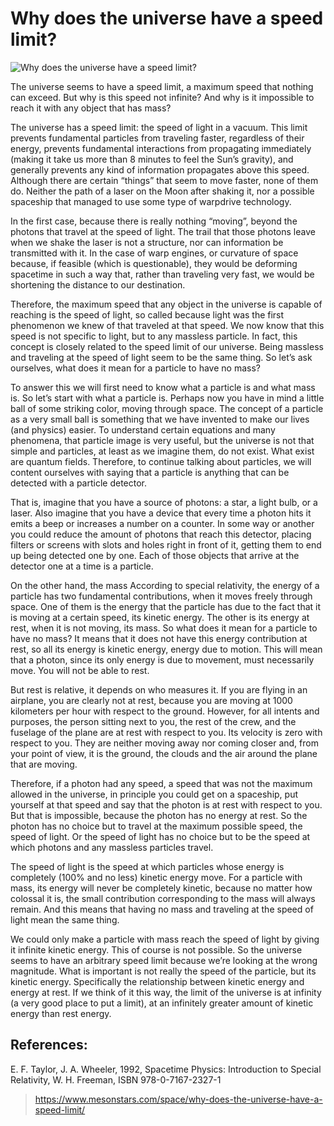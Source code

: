 # Why does the universe have a speed limit?


![Why does the universe have a speed limit?](https://i0.wp.com/www.mesonstars.com/wp-content/uploads/2022/11/fire-395661_1920.jpg?fit=866%2C650&ssl=1)



The universe seems to have a speed limit, a maximum speed that nothing can exceed. But why is this speed not infinite? And why is it impossible to reach it with any object that has mass?

The universe has a speed limit: the speed of light in a vacuum. This limit prevents fundamental particles from traveling faster, regardless of their energy, prevents fundamental interactions from propagating immediately (making it take us more than 8 minutes to feel the Sun’s gravity), and generally prevents any kind of information propagates above this speed. Although there are certain “things” that seem to move faster, none of them do. Neither the path of a laser on the Moon after shaking it, nor a possible spaceship that managed to use some type of warpdrive technology.

In the first case, because there is really nothing “moving”, beyond the photons that travel at the speed of light. The trail that those photons leave when we shake the laser is not a structure, nor can information be transmitted with it. In the case of warp engines, or curvature of space because, if feasible (which is questionable), they would be deforming spacetime in such a way that, rather than traveling very fast, we would be shortening the distance to our destination.

Therefore, the maximum speed that any object in the universe is capable of reaching is the speed of light, so called because light was the first phenomenon we knew of that traveled at that speed. We now know that this speed is not specific to light, but to any massless particle. In fact, this concept is closely related to the speed limit of our universe. Being massless and traveling at the speed of light seem to be the same thing. So let’s ask ourselves, what does it mean for a particle to have no mass?

To answer this we will first need to know what a particle is and what mass is. So let’s start with what a particle is. Perhaps now you have in mind a little ball of some striking color, moving through space. The concept of a particle as a very small ball is something that we have invented to make our lives (and physics) easier. To understand certain equations and many phenomena, that particle image is very useful, but the universe is not that simple and particles, at least as we imagine them, do not exist. What exist are quantum fields. Therefore, to continue talking about particles, we will content ourselves with saying that a particle is anything that can be detected with a particle detector.

That is, imagine that you have a source of photons: a star, a light bulb, or a laser. Also imagine that you have a device that every time a photon hits it emits a beep or increases a number on a counter. In some way or another you could reduce the amount of photons that reach this detector, placing filters or screens with slots and holes right in front of it, getting them to end up being detected one by one. Each of those objects that arrive at the detector one at a time is a particle.

On the other hand, the mass According to special relativity, the energy of a particle has two fundamental contributions, when it moves freely through space. One of them is the energy that the particle has due to the fact that it is moving at a certain speed, its kinetic energy. The other is its energy at rest, when it is not moving, its mass. So what does it mean for a particle to have no mass? It means that it does not have this energy contribution at rest, so all its energy is kinetic energy, energy due to motion. This will mean that a photon, since its only energy is due to movement, must necessarily move. You will not be able to rest.

But rest is relative, it depends on who measures it. If you are flying in an airplane, you are clearly not at rest, because you are moving at 1000 kilometers per hour with respect to the ground. However, for all intents and purposes, the person sitting next to you, the rest of the crew, and the fuselage of the plane are at rest with respect to you. Its velocity is zero with respect to you. They are neither moving away nor coming closer and, from your point of view, it is the ground, the clouds and the air around the plane that are moving.

Therefore, if a photon had any speed, a speed that was not the maximum allowed in the universe, in principle you could get on a spaceship, put yourself at that speed and say that the photon is at rest with respect to you. But that is impossible, because the photon has no energy at rest. So the photon has no choice but to travel at the maximum possible speed, the speed of light. Or the speed of light has no choice but to be the speed at which photons and any massless particles travel.

The speed of light is the speed at which particles whose energy is completely (100% and no less) kinetic energy move. For a particle with mass, its energy will never be completely kinetic, because no matter how colossal it is, the small contribution corresponding to the mass will always remain. And this means that having no mass and traveling at the speed of light mean the same thing.

We could only make a particle with mass reach the speed of light by giving it infinite kinetic energy. This of course is not possible. So the universe seems to have an arbitrary speed limit because we’re looking at the wrong magnitude. What is important is not really the speed of the particle, but its kinetic energy. Specifically the relationship between kinetic energy and energy at rest. If we think of it this way, the limit of the universe is at infinity (a very good place to put a limit), at an infinitely greater amount of kinetic energy than rest energy.


## References:

E. F. Taylor, J. A. Wheeler, 1992, Spacetime Physics: Introduction to Special Relativity, W. H. Freeman, ISBN 978-0-7167-2327-1

> https://www.mesonstars.com/space/why-does-the-universe-have-a-speed-limit/

